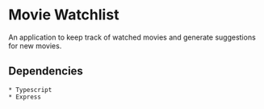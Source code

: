 # Movie Watchlist
An application to keep track of watched movies and generate suggestions for new movies.

## Dependencies
    * Typescript
    * Express